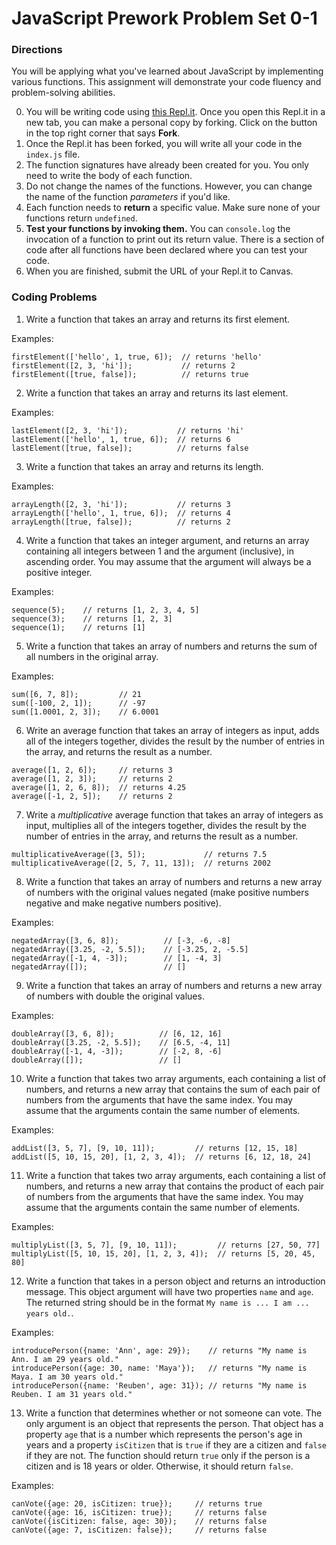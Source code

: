 # JavaScript Prework Problem Set 0-1

### Directions 
You will be applying what you've learned about JavaScript by implementing various functions. This assignment will demonstrate your code fluency and problem-solving abilities.

0. You will be writing code using [this Repl.it](https://replit.com/@AnnDuong1/MarcyLabPreWork1). Once you open this Repl.it in a new tab, you can make a personal copy by forking. Click on the button in the top right corner that says **Fork**.
1. Once the Repl.it has been forked, you will write all your code in the `index.js` file.
2. The function signatures have already been created for you. You only need to write the body of each function.
3. Do not change the names of the functions. However, you can change the name of the function _parameters_ if you'd like. 
4. Each function needs to **return** a specific value. Make sure none of your functions return `undefined`.
5. **Test your functions by invoking them.** You can `console.log` the invocation of a function to print out its return value. There is a section of code after all functions have been declared where you can test your code.
6. When you are finished, submit the URL of your Repl.it to Canvas. 


### Coding Problems 

1. Write a function that takes an array and returns its first element. 

Examples:
```
firstElement(['hello', 1, true, 6]);  // returns 'hello'
firstElement([2, 3, 'hi']);           // returns 2
firstElement([true, false]);          // returns true
```

2. Write a function that takes an array and returns its last element. 

Examples:
```
lastElement([2, 3, 'hi']);           // returns 'hi'
lastElement(['hello', 1, true, 6]);  // returns 6
lastElement([true, false]);          // returns false
```

3. Write a function that takes an array and returns its length. 

Examples:
```
arrayLength([2, 3, 'hi']);           // returns 3
arrayLength(['hello', 1, true, 6]);  // returns 4
arrayLength([true, false]);          // returns 2
```

4. Write a function that takes an integer argument, and returns an array containing all integers between 1 and the argument (inclusive), in ascending order. You may assume that the argument will always be a positive integer.

Examples:
```
sequence(5);    // returns [1, 2, 3, 4, 5]
sequence(3);    // returns [1, 2, 3]
sequence(1);    // returns [1]
```

5. Write a function that takes an array of numbers and returns the sum of all numbers in the original array.

Examples:
```
sum([6, 7, 8]);         // 21
sum([-100, 2, 1]);      // -97
sum([1.0001, 2, 3]);    // 6.0001
```

6. Write an average function that takes an array of integers as input, adds all of the integers together, divides the result by the number of entries in the array, and returns the result as a number.

```
average([1, 2, 6]);     // returns 3 
average([1, 2, 3]);     // returns 2
average([1, 2, 6, 8]);  // returns 4.25
average([-1, 2, 5]);    // returns 2
```

7. Write a _multiplicative_ average function that takes an array of integers as input, multiplies all of the integers together, divides the result by the number of entries in the array, and returns the result as a number.

```
multiplicativeAverage([3, 5]);             // returns 7.5
multiplicativeAverage([2, 5, 7, 11, 13]);  // returns 2002
```

8. Write a function that takes an array of numbers and returns a new array of numbers with the original values negated (make positive numbers negative and make negative numbers positive).

Examples: 
```
negatedArray([3, 6, 8]);          // [-3, -6, -8]
negatedArray([3.25, -2, 5.5]);    // [-3.25, 2, -5.5]
negatedArray([-1, 4, -3]);        // [1, -4, 3]
negatedArray([]);                 // []
```

9. Write a function that takes an array of numbers and returns a new array of numbers with double the original values.

Examples: 
```
doubleArray([3, 6, 8]);          // [6, 12, 16]
doubleArray([3.25, -2, 5.5]);    // [6.5, -4, 11]
doubleArray([-1, 4, -3]);        // [-2, 8, -6]
doubleArray([]);                 // []
```

10. Write a function that takes two array arguments, each containing a list of numbers, and returns a new array that contains the sum of each pair of numbers from the arguments that have the same index. You may assume that the arguments contain the same number of elements.

Examples:
```
addList([3, 5, 7], [9, 10, 11]);         // returns [12, 15, 18]
addList([5, 10, 15, 20], [1, 2, 3, 4]);  // returns [6, 12, 18, 24]
```

11. Write a function that takes two array arguments, each containing a list of numbers, and returns a new array that contains the product of each pair of numbers from the arguments that have the same index. You may assume that the arguments contain the same number of elements.

Examples:
```
multiplyList([3, 5, 7], [9, 10, 11]);         // returns [27, 50, 77]
multiplyList([5, 10, 15, 20], [1, 2, 3, 4]);  // returns [5, 20, 45, 80]
```

12. Write a function that takes in a person object and returns an introduction message. This object argument will have two properties `name` and `age`. The returned string should be in the format `My name is ... I am ... years old.`.

Examples:
```
introducePerson({name: 'Ann', age: 29});    // returns "My name is Ann. I am 29 years old."
introducePerson({age: 30, name: 'Maya'});   // returns "My name is Maya. I am 30 years old."
introducePerson({name: 'Reuben', age: 31}); // returns "My name is Reuben. I am 31 years old."
```

13. Write a function that determines whether or not someone can vote. The only argument is an object that represents the person. That object has a property `age` that is a number which represents the person's age in years and a property `isCitizen` that is `true` if they are a citizen and `false` if they are not. The function should return `true` only if the person is a citizen and is 18 years or older. Otherwise, it should return `false`.

Examples:
```
canVote({age: 20, isCitizen: true});     // returns true
canVote({age: 16, isCitizen: true});     // returns false
canVote({isCitizen: false, age: 30});    // returns false
canVote({age: 7, isCitizen: false});     // returns false
```
